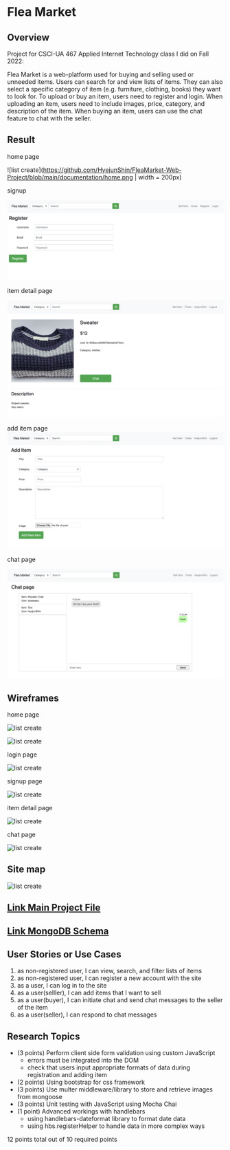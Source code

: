 # Flea Market

## Overview

Project for CSCI-UA 467 Applied Internet Technology class I did on Fall 2022:

Flea Market is a web-platform used for buying and selling used or unneeded items. Users can search for and view lists of items. They can also select a specific category of item (e.g. furniture, clothing, books) they want to look for. To upload or buy an item, users need to register and login. When uploading an item, users need to include images, price, category, and description of the item. When buying an item, users can use the chat feature to chat with the seller.

## Result

home page

![list create](https://github.com/HyejunShin/FleaMarket-Web-Project/blob/main/documentation/home.png | width = 200px)

signup

![list create](https://github.com/HyejunShin/FleaMarket-Web-Project/blob/main/documentation/signup.png)

item detail page

![list create](https://github.com/HyejunShin/FleaMarket-Web-Project/blob/main/documentation/item-detail.png)

add item page
![list create](https://github.com/HyejunShin/FleaMarket-Web-Project/blob/main/documentation/add-item.png)

chat page

![list create](https://github.com/HyejunShin/FleaMarket-Web-Project/blob/main/documentation/chat.png)


## Wireframes

home page

![list create](https://github.com/nyu-csci-ua-0467-001-002-fall-2022/final-project-HyejunShin/blob/master/documentation/Untitled%20presentation.png)

![list create](https://github.com/nyu-csci-ua-0467-001-002-fall-2022/final-project-HyejunShin/blob/master/documentation/Untitled%20presentation%20(1).png)

login page

![list create](https://github.com/nyu-csci-ua-0467-001-002-fall-2022/final-project-HyejunShin/blob/master/documentation/Untitled%20presentation%20(2).png)

signup page

![list create](https://github.com/nyu-csci-ua-0467-001-002-fall-2022/final-project-HyejunShin/blob/master/documentation/Untitled%20presentation%20(3).png)

item detail page

![list create](https://github.com/nyu-csci-ua-0467-001-002-fall-2022/final-project-HyejunShin/blob/master/documentation/Untitled%20presentation%20(8).png)

chat page

![list create](https://github.com/nyu-csci-ua-0467-001-002-fall-2022/final-project-HyejunShin/blob/master/documentation/Untitled%20presentation%20(7).png)

## Site map

![list create](https://github.com/nyu-csci-ua-0467-001-002-fall-2022/final-project-HyejunShin/blob/master/documentation/Untitled%20presentation%20(9).png)

## [Link Main Project File](app.mjs) 
## [Link MongoDB Schema](db.mjs) 

## User Stories or Use Cases

1. as non-registered user, I can view, search, and filter lists of items
2. as non-registered user, I can register a new account with the site
3. as a user, I can log in to the site
4. as a user(selller), I can add items that I want to sell
5. as a user(buyer), I can initiate chat and send chat messages to the seller of the item 
6. as a user(seller), I can respond to chat messages

## Research Topics

* (3 points) Perform client side form validation using custom JavaScript
    * errors must be integrated into the DOM
    * check that users input appropriate formats of data during registration and adding item
* (2 points) Using bootstrap for css framework
* (3 points) Use multer middleware/library to store and retrieve images from mongoose
* (3 points) Unit testing with JavaScript using Mocha Chai
* (1 point) Advanced workings with handlebars
  * using handlebars-dateformat library to format date data
  * using hbs.registerHelper to handle data in more complex ways


12 points total out of 10 required points

